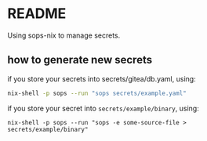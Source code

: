 # README

Using sops-nix to manage secrets.

## how to generate new secrets

if you store your secrets into secrets/gitea/db.yaml, using:

```sh
nix-shell -p sops --run "sops secrets/example.yaml"
```

if you store your secret into `secrets/example/binary`, using:
```
nix-shell -p sops --run "sops -e some-source-file > secrets/example/binary"
```